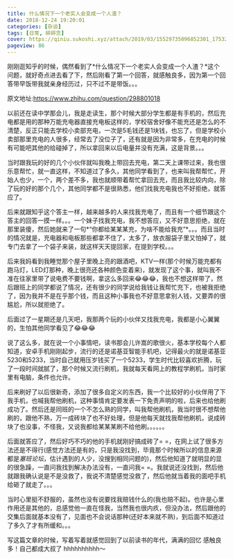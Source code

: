 ```yaml
---
title: 什么情况下一个老实人会变成一个人渣？
date: 2018-12-24 19:20:01
categories: [杂谈]
tags: [日常, 碎碎念]
cover: https://qiniu.sukoshi.xyz/attach/2019/03/15529735096852301_175322076_H1920.jpg
pageview: 86
---
```


刚刚逛知乎的时候，偶然看到了*什么情况下一个老实人会变成一个人渣？*这个问题，就好奇点进去看了下，然后刚看了第一个回答，就感触良多，因为第一个回答带早饭带我就亲身经历过，只不过不是带饭。。。

原文地址:https://www.zhihu.com/question/298801018

以前还在读中学那会儿，我是走读生，那个时候大部分学生都是有手机的，然后充电都是用的那种万能充电器直接充电板这样的，学校宿舍好像不能充还是怎么的不清楚，反正只能去学校小卖部充电，一次是5毛钱还是1块钱，也忘了，但是学校小卖部那里充电的人很多，经常去了没位子了，还有就是因为非常多，在充电的时候有可能吧其他的给碰掉了，所以拿回来以后电量并没有充满，这是背景。。。

当时跟我玩的好的几个小伙伴就叫我晚上带回去充电，第二天上课带过来，我也很乐意帮忙，就一直这样，不知道过了多久，其他同学看到了，也来叫我帮帮忙，开始人也少，一个，两个差不多，我也就顺带着帮忙拿回去充，而且我比较内向，除了玩的好的那个几个，其他同学都不是很熟悉，他们找我充电我也不好拒绝，就答应了。

后来就跟知乎这个答主一样，越来越多的人来找我充电了，而且有一个细节跟这个答主的回答一摸一样。。。一个妹子找我充电，我不想答应，又不好意思拒绝，就在那里装傻，然后她就来了一句*“你都给某某某充，为啥不能给我充”*。。。而且当时的情况就是，充电器和电板那些都拿不住了，太多了，放衣服袋子里又怕掉了，就专门去拿了一个袋子来装，就这样天天提回家，在提到学校。。。

后来我妈看到我睡觉那个屋子里晚上亮的跟酒吧，KTV一样(那个时候万能充都有跑马灯，LED灯那种，晚上很亮还各种颜色变着来)，就发现了这个事，就叫我不准在往家里带了说电费不要钱啊，拿这么多回来😂😂😂，我也不想这样带了，然后跟班上的同学都说了情况，还有很少的同学说给我钱让我帮忙充下，也被我拒绝了，因为我并不是在乎那个钱，而且这种小事我也不好意思拿别人钱，又要弄的很尴尬，所以就拒绝了。

后面过了一星期还是几天吧，我那两个玩的小伙伴又找我充电，我都是小心翼翼的，生怕其他同学看见了😂😂😂

说了这么多，就在说一个小事情吧，读书那会儿许嵩的歌很火，基本学校每个人都知道，安卓手机刚刚起步，流行的还是诺基亚智能手机吧，记得最火的就是诺基亚5230和5233，当时自己就用压岁钱买了一个5233，学生时代比较喜欢折腾，玩了一段时间就腻了，那个时候又流行刷机，我就每天看网上的教程学刷机，当时家里有电脑，条件也允许。

后来刷好了以后很新奇，添加了很多自定义的东西，我一个比较好的小伙伴用了下我手机，也喊我帮他刷机，这种事情肯定要发表一下免责声明的啦，后来也给他刷成功了。然后还是同班的一个不怎么熟的同学，叫我帮他刷机，我当时很不想帮他刷的，跟他不熟，万一成砖块了也不好处理，但是他每天就找我帮他刷机，说成砖块了也没事，不怪我，又说我都给某某某刷不给他刷。。。。。。

后面就答应了，然后好巧不巧的他的手机就刚好搞成砖了= =，在网上试了很多方法还是不得行(感觉方法还是有的，只是我没找到，毕竟那个时候所以的信息来源都是*塞班论坛*，估计遇到的人少，没搜到相同问题的)，然后他知道了就明显的显的很急躁，一直问我找到解决办法没有，一直问我= =。我就说还没找到，然后他就跟我确认说是不是没救了，我说不清楚感觉没救了，然后他就当着我的面吧手机给砸了就走了。。。

当时心里挺不舒服的，虽然也没有说要找我赔钱什么的(我也赔不起)。也许是心里作用还是其他的，总感觉他一直在怪我，当然我也很内疚，但没办法，然后跟他的交集后面就基本没有了，见面也不会说话那种(还好本来就不熟)，到后面不知道过了多久了才有所缓和。。。


写这篇文章的时候，写着写着就感觉回到了以前读书的年代，满满的回忆 感触良多！自己都成大叔了 hhhhhhhhhh～



